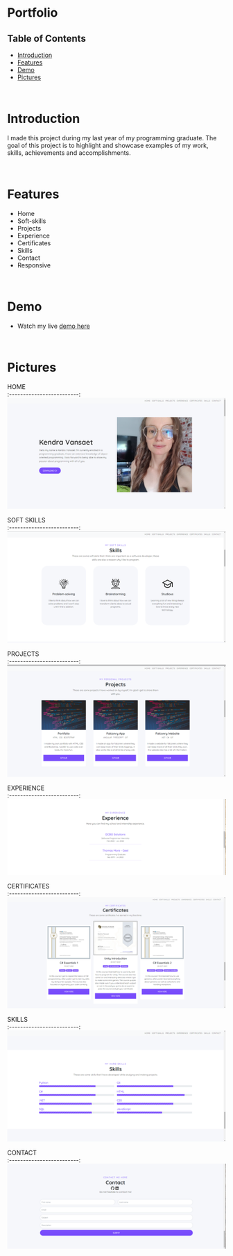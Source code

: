 # Portfolio


## Table of Contents

- [Introduction](#introduction)
- [Features](#features)
- [Demo](#demo)
- [Pictures](#pictures)

<br/>

# Introduction
I made this project during my last year of my programming graduate. The goal of this project is to highlight and showcase examples of my work, skills, achievements and accomplishments.

<br/>

# Features

* Home
* Soft-skills
* Projects
* Experience
* Certificates
* Skills
* Contact
* Responsive

</br>

# Demo
* Watch my live [demo here](https://vansaetkendra.sinners.be/) 

</br>

# Pictures

HOME            
:-------------------------:
![](img/home_page.png)  

SOFT SKILLS            
:-------------------------:
![](img/soft_skills.png)  

PROJECTS            
:-------------------------:
![](img/projects.png)  

EXPERIENCE            
:-------------------------:
![](img/experience.png)  

CERTIFICATES            
:-------------------------:
![](img/certificates.png)  

SKILLS            
:-------------------------:
![](img/skills.png)  

CONTACT            
:-------------------------:
![](img/contact.png)  
